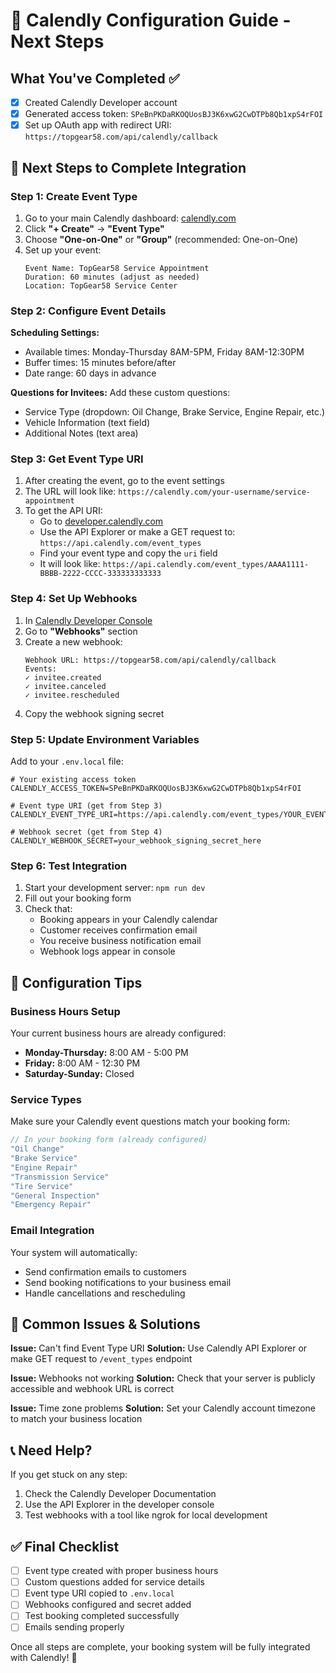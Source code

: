 # 📅 Calendly Configuration Guide - Next Steps

## What You've Completed ✅
- [x] Created Calendly Developer account
- [x] Generated access token: `SPeBnPKDaRKOQUosBJ3K6xwG2CwDTPb8Qb1xpS4rFOI`
- [x] Set up OAuth app with redirect URI: `https://topgear58.com/api/calendly/callback`

## 🎯 Next Steps to Complete Integration

### Step 1: Create Event Type
1. Go to your main Calendly dashboard: [calendly.com](https://calendly.com)
2. Click **"+ Create"** → **"Event Type"**
3. Choose **"One-on-One"** or **"Group"** (recommended: One-on-One)
4. Set up your event:
   ```
   Event Name: TopGear58 Service Appointment
   Duration: 60 minutes (adjust as needed)
   Location: TopGear58 Service Center
   ```

### Step 2: Configure Event Details
**Scheduling Settings:**
- Available times: Monday-Thursday 8AM-5PM, Friday 8AM-12:30PM
- Buffer times: 15 minutes before/after
- Date range: 60 days in advance

**Questions for Invitees:**
Add these custom questions:
- Service Type (dropdown: Oil Change, Brake Service, Engine Repair, etc.)
- Vehicle Information (text field)
- Additional Notes (text area)

### Step 3: Get Event Type URI
1. After creating the event, go to the event settings
2. The URL will look like: `https://calendly.com/your-username/service-appointment`
3. To get the API URI:
   - Go to [developer.calendly.com](https://developer.calendly.com)
   - Use the API Explorer or make a GET request to: `https://api.calendly.com/event_types`
   - Find your event type and copy the `uri` field
   - It will look like: `https://api.calendly.com/event_types/AAAA1111-BBBB-2222-CCCC-333333333333`

### Step 4: Set Up Webhooks
1. In [Calendly Developer Console](https://developer.calendly.com/)
2. Go to **"Webhooks"** section
3. Create a new webhook:
   ```
   Webhook URL: https://topgear58.com/api/calendly/callback
   Events:
   ✓ invitee.created
   ✓ invitee.canceled  
   ✓ invitee.rescheduled
   ```
4. Copy the webhook signing secret

### Step 5: Update Environment Variables
Add to your `.env.local` file:
```env
# Your existing access token
CALENDLY_ACCESS_TOKEN=SPeBnPKDaRKOQUosBJ3K6xwG2CwDTPb8Qb1xpS4rFOI

# Event type URI (get from Step 3)
CALENDLY_EVENT_TYPE_URI=https://api.calendly.com/event_types/YOUR_EVENT_TYPE_UUID

# Webhook secret (get from Step 4)
CALENDLY_WEBHOOK_SECRET=your_webhook_signing_secret_here
```

### Step 6: Test Integration
1. Start your development server: `npm run dev`
2. Fill out your booking form
3. Check that:
   - Booking appears in your Calendly calendar
   - Customer receives confirmation email
   - You receive business notification email
   - Webhook logs appear in console

## 🔧 Configuration Tips

### Business Hours Setup
Your current business hours are already configured:
- **Monday-Thursday:** 8:00 AM - 5:00 PM
- **Friday:** 8:00 AM - 12:30 PM  
- **Saturday-Sunday:** Closed

### Service Types
Make sure your Calendly event questions match your booking form:
```javascript
// In your booking form (already configured)
"Oil Change"
"Brake Service" 
"Engine Repair"
"Transmission Service"
"Tire Service"
"General Inspection"
"Emergency Repair"
```

### Email Integration
Your system will automatically:
- Send confirmation emails to customers
- Send booking notifications to your business email
- Handle cancellations and rescheduling

## 🚨 Common Issues & Solutions

**Issue:** Can't find Event Type URI
**Solution:** Use Calendly API Explorer or make GET request to `/event_types` endpoint

**Issue:** Webhooks not working
**Solution:** Check that your server is publicly accessible and webhook URL is correct

**Issue:** Time zone problems
**Solution:** Set your Calendly account timezone to match your business location

## 📞 Need Help?
If you get stuck on any step:
1. Check the Calendly Developer Documentation
2. Use the API Explorer in the developer console
3. Test webhooks with a tool like ngrok for local development

## ✅ Final Checklist
- [ ] Event type created with proper business hours
- [ ] Custom questions added for service details
- [ ] Event type URI copied to `.env.local`
- [ ] Webhooks configured and secret added
- [ ] Test booking completed successfully
- [ ] Emails sending properly

Once all steps are complete, your booking system will be fully integrated with Calendly! 🏁
